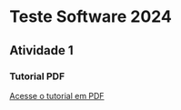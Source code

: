 # Teste Software 2024

## Atividade 1

### Tutorial PDF
[Acesse o tutorial em PDF](https://drive.google.com/file/d/1WYdqsQA4y2gOPr5yEIMvfFoP3P-U30y4/view?usp=drive_link)
